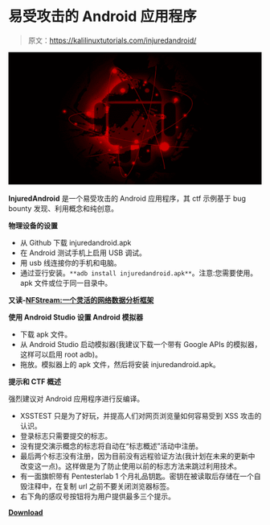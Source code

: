 # 易受攻击的 Android 应用程序

> 原文：<https://kalilinuxtutorials.com/injuredandroid/>

[![InjuredAndroid : A Vulnerable Android Application](img//0922da70e28e385c8f858688f356517c.png "InjuredAndroid : A Vulnerable Android Application")](https://1.bp.blogspot.com/-t0CXNcNCBDM/XkHx-A3myPI/AAAAAAAAE4k/Cjg3VR_ogGk76ibUFG_jh_pUlwCOPSNKACLcBGAsYHQ/s1600/Android.png)

**InjuredAndroid** 是一个易受攻击的 Android 应用程序，其 ctf 示例基于 bug bounty 发现、利用概念和纯创意。

**物理设备的设置**

*   从 Github 下载 injuredandroid.apk
*   在 Android 测试手机上启用 USB 调试。
*   用 usb 线连接你的手机和电脑。
*   通过亚行安装。`**adb install injuredandroid.apk**`。注意:您需要使用。apk 文件或位于同一目录中。

**又读-[NFStream:一个灵活的网络数据分析框架](https://kalilinuxtutorials.com/nfstream/)**

**使用 Android Studio 设置 Android 模拟器**

*   下载 apk 文件。
*   从 Android Studio 启动模拟器(我建议下载一个带有 Google APIs 的模拟器，这样可以启用 root adb)。
*   拖放。模拟器上的 apk 文件，然后将安装 injuredandroid.apk。

**提示和 CTF 概述**

强烈建议对 Android 应用程序进行反编译。

*   XSSTEST 只是为了好玩，并提高人们对网页浏览量如何容易受到 XSS 攻击的认识。
*   登录标志只需要提交的标志。
*   没有提交演示概念的标志将自动在“标志概述”活动中注册。
*   最后两个标志没有注册，因为目前没有远程验证方法(我计划在未来的更新中改变这一点)。这样做是为了防止使用以前的标志方法来跳过利用技术。
*   有一面旗帜带有 Pentesterlab 1 个月礼品钥匙。密钥在被读取后存储在一个自毁注释中，在复制 url 之前不要关闭浏览器标签。
*   右下角的感叹号按钮将为用户提供最多三个提示。

[**Download**](https://github.com/B3nac/InjuredAndroid)